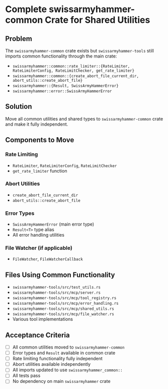 # Complete swissarmyhammer-common Crate for Shared Utilities

## Problem

The `swissarmyhammer-common` crate exists but `swissarmyhammer-tools` still imports common functionality through the main crate:

- `swissarmyhammer::common::rate_limiter::{RateLimiter, RateLimiterConfig, RateLimitChecker, get_rate_limiter}`
- `swissarmyhammer::common::{create_abort_file_current_dir, abort_utils::create_abort_file}`
- `swissarmyhammer::{Result, SwissArmyHammerError}`
- `swissarmyhammer::error::SwissArmyHammerError`

## Solution

Move all common utilities and shared types to `swissarmyhammer-common` crate and make it fully independent.

## Components to Move

### Rate Limiting
- `RateLimiter`, `RateLimiterConfig`, `RateLimitChecker`
- `get_rate_limiter` function

### Abort Utilities  
- `create_abort_file_current_dir`
- `abort_utils::create_abort_file`

### Error Types
- `SwissArmyHammerError` (main error type)
- `Result<T>` type alias
- All error handling utilities

### File Watcher (if applicable)
- `FileWatcher`, `FileWatcherCallback`

## Files Using Common Functionality

- `swissarmyhammer-tools/src/test_utils.rs`
- `swissarmyhammer-tools/src/mcp/server.rs`
- `swissarmyhammer-tools/src/mcp/tool_registry.rs`
- `swissarmyhammer-tools/src/mcp/error_handling.rs`
- `swissarmyhammer-tools/src/mcp/shared_utils.rs`
- `swissarmyhammer-tools/src/mcp/file_watcher.rs`
- Various tool implementations

## Acceptance Criteria

- [ ] All common utilities moved to `swissarmyhammer-common`
- [ ] Error types and `Result` available in common crate
- [ ] Rate limiting functionality fully independent
- [ ] Abort utilities available independently
- [ ] All imports updated to use `swissarmyhammer_common::`
- [ ] All tests pass
- [ ] No dependency on main `swissarmyhammer` crate